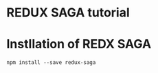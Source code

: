 REDUX SAGA tutorial
===================

Instllation of REDX SAGA
========================
```
npm install --save redux-saga
``` 
